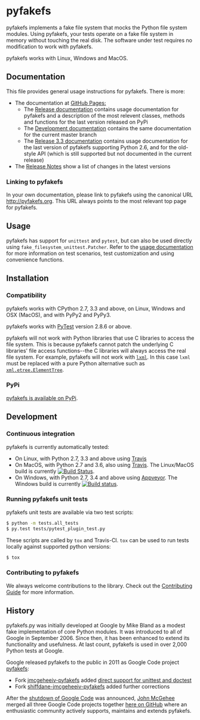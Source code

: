 # pyfakefs
pyfakefs implements a fake file system that mocks the Python file system modules.
Using pyfakefs, your tests operate on a fake file system in memory without
touching the real disk.  The software under test requires no modification to
work with pyfakefs.

pyfakefs works with Linux, Windows and MacOS.

## Documentation

This file provides general usage instructions for pyfakefs.  There is more:

* The documentation at [GitHub Pages:](http://jmcgeheeiv.github.io/pyfakefs)
  * The [Release documentation](http://jmcgeheeiv.github.io/pyfakefs/release)
    contains usage documentation for pyfakefs and a description of the 
    most relevent classes, methods and functions for the last version 
    released on PyPi
  * The [Development documentation](http://jmcgeheeiv.github.io/pyfakefs/master)
    contains the same documentation for the current master branch
  * The [Release 3.3 documentation](http://jmcgeheeiv.github.io/pyfakefs/release33)
    contains usage documentation for the last version of pyfakefs 
    supporting Python 2.6, and for the old-style API (which is still 
    supported but not documented in the current release)
* The [Release Notes](https://github.com/jmcgeheeiv/pyfakefs/blob/master/CHANGES.md) 
  show a list of changes in the latest versions

### Linking to pyfakefs

In your own documentation, please link to pyfakefs using the canonical URL <http://pyfakefs.org>.
This URL always points to the most relevant top page for pyfakefs.

## Usage

pyfakefs has support for `unittest` and `pytest`, but can also be used 
directly using `fake_filesystem_unittest.Patcher`. Refer to the
[usage documentation](http://jmcgeheeiv.github.io/pyfakefs/master/usage.html) 
for more information on test scenarios, test customization and 
using convenience functions.

## Installation

### Compatibility
pyfakefs works with CPython 2.7, 3.3 and above, on Linux, Windows and OSX (MacOS), and with PyPy2 and PyPy3.

pyfakefs works with [PyTest](http://doc.pytest.org) version 2.8.6 or above.

pyfakefs will not work with Python libraries that use C libraries to access the
file system.  This is because pyfakefs cannot patch the underlying C libraries'
file access functions--the C libraries will always access the real file system.
For example, pyfakefs will not work with [`lxml`](http://lxml.de/).  In this case
`lxml` must be replaced with a pure Python alternative such as
[`xml.etree.ElementTree`](https://docs.python.org/3/library/xml.etree.elementtree.html).

### PyPi
[pyfakefs is available on PyPi](https://pypi.python.org/pypi/pyfakefs/).

## Development

### Continuous integration

pyfakefs is currently automatically tested:
* On Linux, with Python 2.7, 3.3 and above using [Travis](https://travis-ci.org/jmcgeheeiv/pyfakefs)
* On MacOS, with Python 2.7 and 3.6, also using [Travis](https://travis-ci.org/jmcgeheeiv/pyfakefs).
  The Linux/MacOS build is currently [![Build Status](https://travis-ci.org/jmcgeheeiv/pyfakefs.svg)](https://travis-ci.org/jmcgeheeiv/pyfakefs).
* On Windows, with Python 2.7, 3.4 and above using [Appveyor](https://ci.appveyor.com/project/jmcgeheeiv/pyfakefs).
  The Windows build is currently [![Build status](https://ci.appveyor.com/api/projects/status/4o8j21ufuo056873/branch/master?svg=true)](https://ci.appveyor.com/project/jmcgeheeiv/pyfakefs/branch/master).

### Running pyfakefs unit tests

pyfakefs unit tests are available via two test scripts:

```bash
$ python -m tests.all_tests
$ py.test tests/pytest_plugin_test.py
```

These scripts are called by `tox` and Travis-CI. `tox` can be used to run tests
locally against supported python versions:

```bash
$ tox
```

### Contributing to pyfakefs

We always welcome contributions to the library. Check out the [Contributing 
Guide](https://github.com/jmcgeheeiv/pyfakefs/blob/master/CONTRIBUTING.md)
for more information.

## History
pyfakefs.py was initially developed at Google by Mike Bland as a modest fake
implementation of core Python modules.  It was introduced to all of Google
in September 2006. Since then, it has been enhanced to extend its
functionality and usefulness.  At last count, pyfakefs is used in over 2,000
Python tests at Google.

Google released pyfakefs to the public in 2011 as Google Code project
[pyfakefs](http://code.google.com/p/pyfakefs/):
* Fork
  [jmcgeheeiv-pyfakefs](http://code.google.com/p/jmcgeheeiv-pyfakefs/) added
  [direct support for unittest and doctest](../../wiki/Automatically-find-and-patch-file-functions-and-modules)
* Fork
  [shiffdane-jmcgeheeiv-pyfakefs](http://code.google.com/p/shiffdane-jmcgeheeiv-pyfakefs/)
  added further corrections

After the [shutdown of Google Code](http://google-opensource.blogspot.com/2015/03/farewell-to-google-code.html)
was announced, [John McGehee](https://github.com/jmcgeheeiv) merged all three Google Code projects together
[here on GitHub](https://github.com/jmcgeheeiv/pyfakefs) where an enthusiastic community actively supports, maintains
and extends pyfakefs.
